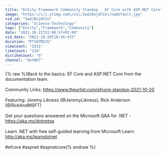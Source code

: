 ```yaml
---
title: "Entity Framework Community Standup - EF Core with ASP.NET Core"
image: "https:\/\/i.ytimg.com\/vi\/2wdJ0xjGF2o\/hqdefault.jpg"
vid_id: "2wdJ0xjGF2o"
categories: "Science-Technology"
tags: ["Entity","Framework","Community"]
date: "2021-10-21T22:00:57+03:00"
vid_date: "2021-10-20T18:16:47Z"
duration: "PT1H7M23S"
viewcount: "3321"
likeCount: "134"
dislikeCount: "0"
channel: "dotNET"
---
```

{% raw %}Back to the  basics: EF Core and ASP.NET Core from the documentation team.<br /><br />Community Links: <a rel="nofollow" target="blank" href="https://www.theurlist.com/efcore-standup-2021-10-20">https://www.theurlist.com/efcore-standup-2021-10-20</a><br /><br />Featuring: Jeremy Likness (@JeremyLikness), Rick Anderson (@RickAndMSFT)<br /><br />Get your questions answered on the Microsoft Q&amp;A for .NET - <a rel="nofollow" target="blank" href="https://aka.ms/dotnetqa">https://aka.ms/dotnetqa</a><br />​<br />Learn .NET with free self-guided learning from Microsoft Learn: <a rel="nofollow" target="blank" href="http://aka.ms/learndotnet">http://aka.ms/learndotnet</a><br /><br />#efcore #aspnet #aspnetcore{% endraw %}
